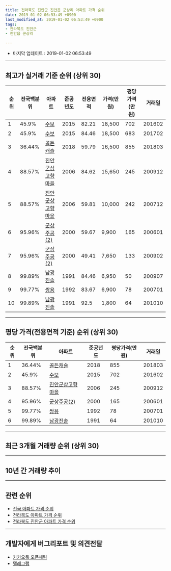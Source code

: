 ```yaml
---
title: 전라북도 진안군 진안읍 군상리 아파트 가격 순위
date: 2019-01-02 06:53:49 +0900
last_modified_at: 2019-01-02 06:53:49 +0900
tags:
- 전라북도 진안군
- 진안읍 군상리

---
```


* 마지막 업데이트 : 2019-01-02 06:53:49

---

## 최고가 실거래 기준 순위 (상위 30)


|순위|전국백분위|아파트|준공년도|전용면적|가격(만원)|평당가격(만원)|거래일|
|---|---|---|---|---|---|---|---|
|1|45.9%|[수보](https://search.naver.com/search.naver?query=%EC%A0%84%EB%9D%BC%EB%B6%81%EB%8F%84+%EC%A7%84%EC%95%88%EA%B5%B0+%EC%A7%84%EC%95%88%EC%9D%8D+%EA%B5%B0%EC%83%81%EB%A6%AC+%EC%88%98%EB%B3%B4)|2015|82.21|18,500|702|201602|
|2|45.9%|[수보](https://search.naver.com/search.naver?query=%EC%A0%84%EB%9D%BC%EB%B6%81%EB%8F%84+%EC%A7%84%EC%95%88%EA%B5%B0+%EC%A7%84%EC%95%88%EC%9D%8D+%EA%B5%B0%EC%83%81%EB%A6%AC+%EC%88%98%EB%B3%B4)|2015|84.46|18,500|683|201702|
|3|36.44%|[골든캐슬](https://search.naver.com/search.naver?query=%EC%A0%84%EB%9D%BC%EB%B6%81%EB%8F%84+%EC%A7%84%EC%95%88%EA%B5%B0+%EC%A7%84%EC%95%88%EC%9D%8D+%EA%B5%B0%EC%83%81%EB%A6%AC+%EA%B3%A8%EB%93%A0%EC%BA%90%EC%8A%AC)|2018|59.79|16,500|855|201803|
|4|88.57%|[진안군상고향마을](https://search.naver.com/search.naver?query=%EC%A0%84%EB%9D%BC%EB%B6%81%EB%8F%84+%EC%A7%84%EC%95%88%EA%B5%B0+%EC%A7%84%EC%95%88%EC%9D%8D+%EA%B5%B0%EC%83%81%EB%A6%AC+%EC%A7%84%EC%95%88%EA%B5%B0%EC%83%81%EA%B3%A0%ED%96%A5%EB%A7%88%EC%9D%84)|2006|84.62|15,650|245|200912|
|5|88.57%|[진안군상고향마을](https://search.naver.com/search.naver?query=%EC%A0%84%EB%9D%BC%EB%B6%81%EB%8F%84+%EC%A7%84%EC%95%88%EA%B5%B0+%EC%A7%84%EC%95%88%EC%9D%8D+%EA%B5%B0%EC%83%81%EB%A6%AC+%EC%A7%84%EC%95%88%EA%B5%B0%EC%83%81%EA%B3%A0%ED%96%A5%EB%A7%88%EC%9D%84)|2006|59.81|10,000|242|200712|
|6|95.96%|[군상주공(2)](https://search.naver.com/search.naver?query=%EC%A0%84%EB%9D%BC%EB%B6%81%EB%8F%84+%EC%A7%84%EC%95%88%EA%B5%B0+%EC%A7%84%EC%95%88%EC%9D%8D+%EA%B5%B0%EC%83%81%EB%A6%AC+%EA%B5%B0%EC%83%81%EC%A3%BC%EA%B3%B5%282%29)|2000|59.67|9,900|165|200601|
|7|95.96%|[군상주공(2)](https://search.naver.com/search.naver?query=%EC%A0%84%EB%9D%BC%EB%B6%81%EB%8F%84+%EC%A7%84%EC%95%88%EA%B5%B0+%EC%A7%84%EC%95%88%EC%9D%8D+%EA%B5%B0%EC%83%81%EB%A6%AC+%EA%B5%B0%EC%83%81%EC%A3%BC%EA%B3%B5%282%29)|2000|49.41|7,650|133|200902|
|8|99.89%|[남광진솔](https://search.naver.com/search.naver?query=%EC%A0%84%EB%9D%BC%EB%B6%81%EB%8F%84+%EC%A7%84%EC%95%88%EA%B5%B0+%EC%A7%84%EC%95%88%EC%9D%8D+%EA%B5%B0%EC%83%81%EB%A6%AC+%EB%82%A8%EA%B4%91%EC%A7%84%EC%86%94)|1991|84.46|6,950|50|200907|
|9|99.77%|[쌍용](https://search.naver.com/search.naver?query=%EC%A0%84%EB%9D%BC%EB%B6%81%EB%8F%84+%EC%A7%84%EC%95%88%EA%B5%B0+%EC%A7%84%EC%95%88%EC%9D%8D+%EA%B5%B0%EC%83%81%EB%A6%AC+%EC%8C%8D%EC%9A%A9)|1992|83.67|6,900|78|200701|
|10|99.89%|[남광진솔](https://search.naver.com/search.naver?query=%EC%A0%84%EB%9D%BC%EB%B6%81%EB%8F%84+%EC%A7%84%EC%95%88%EA%B5%B0+%EC%A7%84%EC%95%88%EC%9D%8D+%EA%B5%B0%EC%83%81%EB%A6%AC+%EB%82%A8%EA%B4%91%EC%A7%84%EC%86%94)|1991|92.5|1,800|64|201010|


---

## 평당 가격(전용면적 기준) 순위 (상위 30)


|순위|전국백분위|아파트|준공년도|평당가격(만원)|거래일|
|---|---|---|---|---|---|
|1|36.44%|[골든캐슬](https://search.naver.com/search.naver?query=%EC%A0%84%EB%9D%BC%EB%B6%81%EB%8F%84+%EC%A7%84%EC%95%88%EA%B5%B0+%EC%A7%84%EC%95%88%EC%9D%8D+%EA%B5%B0%EC%83%81%EB%A6%AC+%EA%B3%A8%EB%93%A0%EC%BA%90%EC%8A%AC)|2018|855|201803|
|2|45.9%|[수보](https://search.naver.com/search.naver?query=%EC%A0%84%EB%9D%BC%EB%B6%81%EB%8F%84+%EC%A7%84%EC%95%88%EA%B5%B0+%EC%A7%84%EC%95%88%EC%9D%8D+%EA%B5%B0%EC%83%81%EB%A6%AC+%EC%88%98%EB%B3%B4)|2015|702|201602|
|3|88.57%|[진안군상고향마을](https://search.naver.com/search.naver?query=%EC%A0%84%EB%9D%BC%EB%B6%81%EB%8F%84+%EC%A7%84%EC%95%88%EA%B5%B0+%EC%A7%84%EC%95%88%EC%9D%8D+%EA%B5%B0%EC%83%81%EB%A6%AC+%EC%A7%84%EC%95%88%EA%B5%B0%EC%83%81%EA%B3%A0%ED%96%A5%EB%A7%88%EC%9D%84)|2006|245|200912|
|4|95.96%|[군상주공(2)](https://search.naver.com/search.naver?query=%EC%A0%84%EB%9D%BC%EB%B6%81%EB%8F%84+%EC%A7%84%EC%95%88%EA%B5%B0+%EC%A7%84%EC%95%88%EC%9D%8D+%EA%B5%B0%EC%83%81%EB%A6%AC+%EA%B5%B0%EC%83%81%EC%A3%BC%EA%B3%B5%282%29)|2000|165|200601|
|5|99.77%|[쌍용](https://search.naver.com/search.naver?query=%EC%A0%84%EB%9D%BC%EB%B6%81%EB%8F%84+%EC%A7%84%EC%95%88%EA%B5%B0+%EC%A7%84%EC%95%88%EC%9D%8D+%EA%B5%B0%EC%83%81%EB%A6%AC+%EC%8C%8D%EC%9A%A9)|1992|78|200701|
|6|99.89%|[남광진솔](https://search.naver.com/search.naver?query=%EC%A0%84%EB%9D%BC%EB%B6%81%EB%8F%84+%EC%A7%84%EC%95%88%EA%B5%B0+%EC%A7%84%EC%95%88%EC%9D%8D+%EA%B5%B0%EC%83%81%EB%A6%AC+%EB%82%A8%EA%B4%91%EC%A7%84%EC%86%94)|1991|64|201010|


---

## 최근 3개월 거래량 순위 (상위 30)


<div style="width:100%;">
    <canvas id="deal_count_ranking" height="250"></canvas>
</div>


<script>
new Chart(document.getElementById("deal_count_ranking"), {
    type: 'horizontalBar',
    data: {
        labels: ['군상주공(2)', '진안군상고향마을', '골든캐슬'],
        datasets: [{
            label: '실거래 수',
            data: [1, 1, 1],
            borderColor: "rgba(255, 0, 128, 1)",
            backgroundColor: "rgba(255, 0, 128, 0.5)",
            fill: false,
        }]
    },
    options: {
        responsive: true,
        title: {
            display: true,
            text: '최근 3개월 거래량 순위'
        },
        tooltips: {
            mode: 'index',
            intersect: false,
            callbacks: {
                title: function(tooltipItems, data) {
                    return "실거래 수:";
                },
                label: function(tooltipItem, data) {
                    return data.labels[tooltipItem.index] + ": " + tooltipItem.xLabel;
                }
            }
        },
        hover: {
            mode: 'nearest',
            intersect: true
        },
        scales: {
            xAxes: [{
                display: true,
                scaleLabel: {
                    display: true,
                    labelString: '실거래 수'
                },
                ticks: {
                    suggestedMin: 0,
                }
            }],
            yAxes: [{
                display: true,
                ticks: {
                    autoSkip: false,
                    callback: function(value, index, values) {
                        if (value.length > 15)
                            return value.substr(0, 13) + "...";
                        else
                            return value;
                    }
                },
                scaleLabel: {
                    display: false,
                }
            }]
        }
    }
});

</script>


---

## 10년 간 거래량 추이


<div style="width:100%;">
    <canvas id="deal_progress" height="250"></canvas>
</div>

<script>
new Chart(document.getElementById("deal_progress"), {
    type: 'line',
    data: {
        labels: ['200901','200902','200903','200904','200905','200906','200907','200908','200909','200910','200911','200912','201001','201002','201003','201004','201005','201006','201007','201008','201009','201010','201011','201012','201101','201102','201103','201104','201105','201106','201107','201108','201109','201110','201111','201112','201201','201202','201203','201204','201205','201206','201207','201208','201209','201210','201211','201212','201301','201302','201303','201304','201305','201306','201307','201308','201309','201310','201311','201312','201401','201402','201403','201404','201405','201406','201407','201408','201409','201410','201411','201412','201501','201502','201503','201504','201505','201506','201507','201508','201509','201510','201511','201512','201601','201602','201603','201604','201605','201606','201607','201608','201609','201610','201611','201612','201701','201702','201703','201704','201705','201706','201707','201708','201709','201710','201711','201712','201801','201802','201803','201804','201805','201806','201807','201808','201809','201810','201811','201812','201901'],
        datasets: [{
            label: '실거래 수',
            pointRadius: 1,
            data: [5, 6, 5, 2, 2, 3, 3, 6, 17, 0, 4, 2, 1, 5, 2, 5, 5, 10, 8, 4, 5, 8, 4, 6, 6, 8, 5, 13, 2, 2, 1, 1, 3, 4, 4, 1, 0, 3, 4, 4, 4, 3, 2, 1, 0, 5, 2, 3, 3, 3, 1, 2, 3, 3, 3, 3, 2, 2, 5, 3, 0, 5, 2, 5, 1, 1, 3, 0, 3, 1, 4, 1, 8, 2, 3, 2, 7, 1, 1, 2, 0, 1, 0, 2, 2, 5, 6, 5, 2, 2, 1, 2, 3, 1, 4, 3, 1, 2, 3, 3, 2, 4, 0, 0, 2, 2, 0, 1, 5, 4, 3, 5, 3, 0, 2, 3, 2, 3, 3, 0, 0],
            borderColor: "rgba(255, 201, 14, 1)",
            backgroundColor: "rgba(255, 201, 14, 0.5)",
            fill: true,
        }]
    },
    options: {
        responsive: true,
        title: {
            display: true,
            text: '10년간 거래량 추이'
        },
        tooltips: {
            mode: 'index',
            intersect: false,
        },
        hover: {
            mode: 'nearest',
            intersect: true
        },
        scales: {
            xAxes: [{
                display: true,
                scaleLabel: {
                    display: true,
                    labelString: '년/월'
                }
            }],
            yAxes: [{
                display: true,
                ticks: {
                    suggestedMin: 0,
                },
                scaleLabel: {
                    display: true,
                    labelString: '실거래 수'
                }
            }]
        }
    }
});

</script>


---

## 관련 순위

- [전국 아파트 가격 순위](https://inasie.github.io/apt-ranking/전국)
- [전라북도 아파트 가격 순위](https://inasie.github.io/apt-ranking/전라북도)
- [전라북도 진안군 아파트 가격 순위](https://inasie.github.io/apt-ranking/전라북도-진안군)


---

## 개발자에게 버그리포트 및 의견전달

- [카카오톡 오픈채팅](https://open.kakao.com/o/gLJUAP4)
- [텔레그램](https://t.me/inasie)

